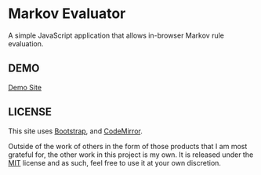 # Markov Evaluator

A simple JavaScript application that allows in-browser Markov rule evaluation.

## DEMO

[Demo Site](https://genio.github.io/markov-evaluator/)

## LICENSE

This site uses [Bootstrap](http://getbootstrap.com/), and [CodeMirror](https://codemirror.net/).

Outside of the work of others in the form of those products that I am most grateful
for, the other work in this project is my own. It is released under the [MIT](https://opensource.org/licenses/MIT) license and as such, feel free to use it
at your own discretion.

